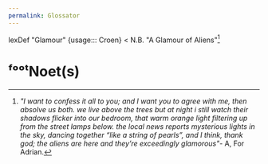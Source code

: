 ```yaml
---
permalink: Glossator
---
```

lexDef "Glamour" {usage::: Croen} < N.B. "A Glamour of Aliens"[^glam]
# ᶠᵒᵒᵗNoet(s)

[^glam]: *"I want to confess it all to you; and I want you to agree with me, then absolve us both. we live above the trees but at night i still watch their shadows flicker into our bedroom, that warm orange light filtering up from the street lamps below. the local news reports mysterious lights in the sky, dancing together “like a string of pearls”, and I think, thank god; the aliens are here and they’re exceedingly glamorous"*- A, For Adrian.